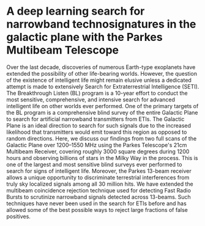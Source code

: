 # A deep learning search for narrowband technosignatures in the galactic plane with the Parkes Multibeam Telescope

Over the last decade, discoveries of numerous Earth-type exoplanets have extended the possibility of other life-bearing worlds. However, the question of the existence of intelligent life might remain elusive unless a dedicated attempt is made to extensively Search for Extraterrestrial Intelligence (SETI). The Breakthrough Listen (BL) program is a 10-year effort to conduct the most sensitive, comprehensive, and intensive search for advanced intelligent life on other worlds ever performed. One of the primary targets of the BL program is a comprehensive blind survey of the entire Galactic Plane to search for artificial narrowband transmitters from ETIs. The Galactic Plane is an ideal direction to search for such signals due to the increased likelihood that transmitters would emit toward this region as opposed to random directions. Here, we discuss our findings from two full scans of the Galactic Plane over 1200–1550 MHz using the Parkes Telescope's 21cm Multibeam Receiver, covering roughly 3000 square degrees during 1200 hours and observing billions of stars in the Milky Way in the process. This is one of the largest and most sensitive blind surveys ever performed to search for signs of intelligent life. Moreover, the Parkes 13-beam receiver allows a unique opportunity to discriminate terrestrial interferences from truly sky localized signals among all 30 million hits. We have extended the multibeam coincidence rejection technique used for detecting Fast Radio Bursts to scrutinize narrowband signals detected across 13-beams. Such techniques have never been used in the search for ETIs before and has allowed some of the best possible ways to reject large fractions of false positives. 
